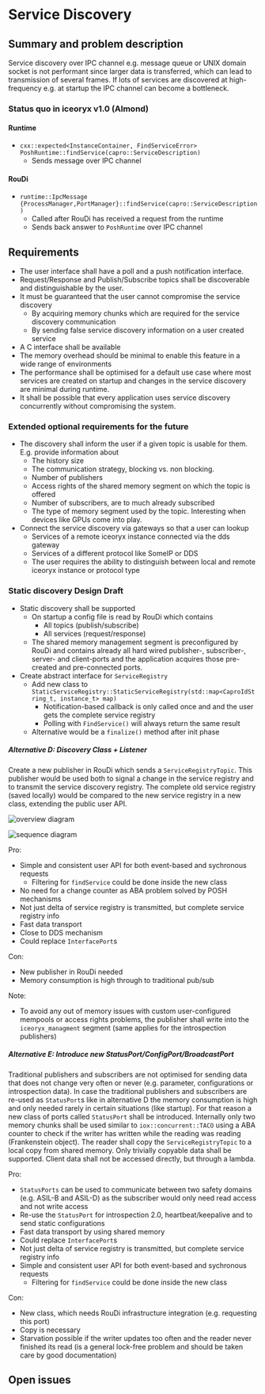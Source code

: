 # Service Discovery

## Summary and problem description

Service discovery over IPC channel e.g. message queue or UNIX domain socket is not performant since larger data is
transferred, which can lead to transmission of several frames. If lots of services are discovered at high-frequency
e.g. at startup the IPC channel can become a bottleneck.

### Status quo in iceoryx v1.0 (Almond)

#### Runtime

* `cxx::expected<InstanceContainer, FindServiceError> PoshRuntime::findService(capro::ServiceDescription)`
  * Sends message over IPC channel

#### RouDi

* `runtime::IpcMessage {ProcessManager,PortManager}::findService(capro::ServiceDescription)`
  * Called after RouDi has received a request from the runtime
  * Sends back answer to `PoshRuntime` over IPC channel

## Requirements

* The user interface shall have a poll and a push notification interface.
* Request/Response and Publish/Subscribe topics shall be discoverable and distinguishable
    by the user.
* It must be guaranteed that the user cannot compromise the service discovery
  * By acquiring memory chunks which are required for the service discovery communication
  * By sending false service discovery information on a user created service
* A C interface shall be available
* The memory overhead should be minimal to enable this feature in a wide range of
    environments
* The performance shall be optimised for a default use case where most services
    are created on startup and changes in the service discovery are minimal during
    runtime.
* It shall be possible that every application uses service discovery concurrently
    without compromising the system.

### Extended optional requirements for the future

* The discovery shall inform the user if a given topic is usable for them. E.g.
    provide information about
    * The history size
    * The communication strategy, blocking vs. non blocking.
    * Number of publishers
    * Access rights of the shared memory segment on which the topic is offered
    * Number of subscribers, are to much already subscribed
    * The type of memory segment used by the topic. Interesting when devices
        like GPUs come into play.
* Connect the service discovery via gateways so that a user can lookup
    * Services of a remote iceoryx instance connected via the dds gateway
    * Services of a different protocol like SomeIP or DDS
    * The user requires the ability to distinguish between local and remote
        iceoryx instance or protocol type

### Static discovery Design Draft

* Static discovery shall be supported
  * On startup a config file is read by RouDi which contains
    * All topics (publish/subscribe)
    * All services (request/response)
  * The shared memory management segment is preconfigured by RouDi and contains
      already all hard wired publisher-, subscriber-, server- and client-ports and 
      the application acquires those pre-created and pre-connected ports.
* Create abstract interface for `ServiceRegistry`
  * Add new class to `StaticServiceRegistry::StaticServiceRegistry(std::map<CaproIdString_t, instance_t> map)`
    * Notification-based callback is only called once and and the user gets the complete service registry
    * Polling with `FindService()` will always return the same result
  * Alternative would be a `finalize()` method after init phase

##### Alternative D: Discovery Class + Listener

Create a new publisher in RouDi which sends a `ServiceRegistryTopic`. This publisher would be used both to signal a
change in the service registry and to transmit the service discovery registry. The complete old service registry
(saved locally) would be compared to the new service registry in a new class, extending the public user API.

![overview diagram](../../website/images/overview-alternative-d.svg)

![sequence diagram](../../website/images/sequence-diagram-alternative-d.svg)

Pro:

* Simple and consistent user API for both event-based and sychronous requests
  * Filtering for `findService` could be done inside the new class
* No need for a change counter as ABA problem solved by POSH mechanisms
* Not just delta of service registry is transmitted, but complete service registry info
* Fast data transport
* Close to DDS mechanism
* Could replace `InterfacePort`s

Con:

* New publisher in RouDi needed
* Memory consumption is high through to traditional pub/sub

Note:

* To avoid any out of memory issues with custom user-configured mempools or access rights problems, the publisher shall
write into the `iceoryx_managment` segment (same applies for the introspection publishers)

##### Alternative E: Introduce new StatusPort/ConfigPort/BroadcastPort

Traditional publishers and subscribers are not optimised for sending data that does not change very often or never
(e.g. parameter, configurations or introspection data). In case the traditional publishers and subscribers are
re-used as `StatusPort`s like in alternative D the memory consumption is high and only needed rarely in certain
situations (like startup). For that reason a new class of ports called `StatusPort` shall be introduced. Internally
only two memory chunks shall be used similar to `iox::concurrent::TACO` using a ABA counter to check if the writer
has written while the reading was reading (Frankenstein object). The reader shall copy the `ServiceRegistryTopic`
to a local copy from shared memory. Only trivially copyable data shall be supported.
Client data shall not be accessed directly, but through a lambda.

Pro:

* `StatusPorts` can be used to communicate between two safety domains (e.g. ASIL-B and ASIL-D) as the subscriber would
only need read access and not write access
* Re-use the `StatusPort` for introspection 2.0, heartbeat/keepalive and to send static configurations
* Fast data transport by using shared memory
* Could replace `InterfacePort`s
* Not just delta of service registry is transmitted, but complete service registry info
* Simple and consistent user API for both event-based and sychronous requests
  * Filtering for `findService` could be done inside the new class

Con:

* New class, which needs RouDi infrastructure integration (e.g. requesting this port)
* Copy is necessary
* Starvation possible if the writer updates too often and the reader never finished its read (is a general lock-free
problem and should be taken care by good documentation)

## Open issues

